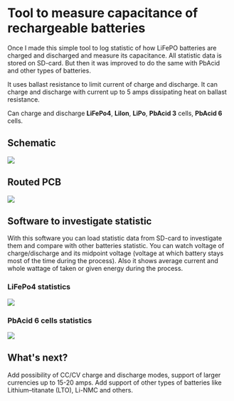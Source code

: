 # Tool to measure capacitance of rechargeable batteries
Once I made this simple tool to log statistic of how LiFePO batteries are charged and discharged and measure its capacitance. All statistic data is stored on SD-card. But then it was improved to do the same with PbAcid and other types of batteries.

It uses ballast resistance to limit current of charge and discharge. It can charge and discharge with current up to 5 amps dissipating heat on ballast resistance.

Can charge and discharge **LiFePo4**, **LiIon**, **LiPo**, **PbAcid 3** cells, **PbAcid 6** cells.

## Schematic
![](https://raw.github.com/SwInDaMix/swindamix.github.io/master/docs/DevTool_SmartCharger/schematic.png)

## Routed PCB
![](https://raw.github.com/SwInDaMix/swindamix.github.io/master/docs/DevTool_SmartCharger/pcb.png)

## Software to investigate statistic
With this software you can load statistic data from SD-card to investigate them and compare with other batteries statistic. You can watch voltage of charge/discharge and its midpoint voltage (voltage at which battery stays most of the time during the process). Also it shows average current and whole wattage of taken or given energy during the process.

### LiFePo4 statistics
![](https://raw.github.com/SwInDaMix/swindamix.github.io/master/docs/DevTool_SmartCharger/software_charts_lifepo.png)

### PbAcid 6 cells statistics
![](https://raw.github.com/SwInDaMix/swindamix.github.io/master/docs/DevTool_SmartCharger/software_charts_pbacid.png)

## What's next?
Add possibility of CC/CV charge and discharge modes, support of larger currencies up to 15-20 amps. Add support of other types of batteries like Lithium–titanate (LTO), Li-NMC and others.
